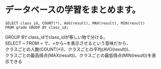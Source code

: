# データベースの学習をまとめます。

```
SELECT class_id, COUNT(*), AVG(result), MAX(result), MIN(result)  
FROM grade GROUP BY class_id;
```
GROUP BY class_idでclass_idが等しい物で分ける。  
SELECT ~ FROM = で、=から~を表示させるという意味だから、  
クラスごとの人数(COUNT(*))、クラスごとの平均(AVG(result))、  
クラスごとの最高得点(MAX(result))、クラスごとの最低得点(MIN(result))を表示できる
